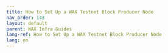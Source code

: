 ```yaml
---
title: How to Set Up a WAX Testnet Block Producer Node
nav_order: 143
layout: default
parent: WAX Infra Guides
lang-ref: How to Set Up a WAX Testnet Block Producer Node
lang: en
---
```

